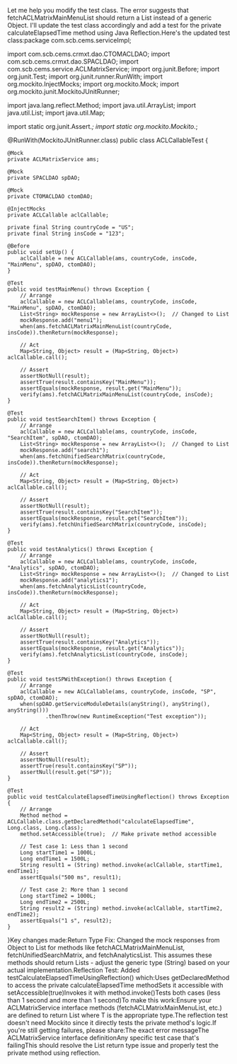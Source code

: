 Let me help you modify the test class. The error suggests that fetchACLMatrixMainMenuList should return a List instead of a generic Object. I'll update the test class accordingly and add a test for the private calculateElapsedTime method using Java Reflection.Here's the updated test class:package com.scb.cems.serviceImpl;

import com.scb.cems.crmxt.dao.CTOMACLDAO;
import com.scb.cems.crmxt.dao.SPACLDAO;
import com.scb.cems.service.ACLMatrixService;
import org.junit.Before;
import org.junit.Test;
import org.junit.runner.RunWith;
import org.mockito.InjectMocks;
import org.mockito.Mock;
import org.mockito.junit.MockitoJUnitRunner;

import java.lang.reflect.Method;
import java.util.ArrayList;
import java.util.List;
import java.util.Map;

import static org.junit.Assert.*;
import static org.mockito.Mockito.*;

@RunWith(MockitoJUnitRunner.class)
public class ACLCallableTest {

    @Mock
    private ACLMatrixService ams;

    @Mock
    private SPACLDAO spDAO;

    @Mock
    private CTOMACLDAO ctomDAO;

    @InjectMocks
    private ACLCallable aclCallable;

    private final String countryCode = "US";
    private final String insCode = "123";

    @Before
    public void setUp() {
        aclCallable = new ACLCallable(ams, countryCode, insCode, "MainMenu", spDAO, ctomDAO);
    }

    @Test
    public void testMainMenu() throws Exception {
        // Arrange
        aclCallable = new ACLCallable(ams, countryCode, insCode, "MainMenu", spDAO, ctomDAO);
        List<String> mockResponse = new ArrayList<>();  // Changed to List
        mockResponse.add("menu1");
        when(ams.fetchACLMatrixMainMenuList(countryCode, insCode)).thenReturn(mockResponse);

        // Act
        Map<String, Object> result = (Map<String, Object>) aclCallable.call();

        // Assert
        assertNotNull(result);
        assertTrue(result.containsKey("MainMenu"));
        assertEquals(mockResponse, result.get("MainMenu"));
        verify(ams).fetchACLMatrixMainMenuList(countryCode, insCode);
    }

    @Test
    public void testSearchItem() throws Exception {
        // Arrange
        aclCallable = new ACLCallable(ams, countryCode, insCode, "SearchItem", spDAO, ctomDAO);
        List<String> mockResponse = new ArrayList<>();  // Changed to List
        mockResponse.add("search1");
        when(ams.fetchUnifiedSearchMatrix(countryCode, insCode)).thenReturn(mockResponse);

        // Act
        Map<String, Object> result = (Map<String, Object>) aclCallable.call();

        // Assert
        assertNotNull(result);
        assertTrue(result.containsKey("SearchItem"));
        assertEquals(mockResponse, result.get("SearchItem"));
        verify(ams).fetchUnifiedSearchMatrix(countryCode, insCode);
    }

    @Test
    public void testAnalytics() throws Exception {
        // Arrange
        aclCallable = new ACLCallable(ams, countryCode, insCode, "Analytics", spDAO, ctomDAO);
        List<String> mockResponse = new ArrayList<>();  // Changed to List
        mockResponse.add("analytics1");
        when(ams.fetchAnalyticsList(countryCode, insCode)).thenReturn(mockResponse);

        // Act
        Map<String, Object> result = (Map<String, Object>) aclCallable.call();

        // Assert
        assertNotNull(result);
        assertTrue(result.containsKey("Analytics"));
        assertEquals(mockResponse, result.get("Analytics"));
        verify(ams).fetchAnalyticsList(countryCode, insCode);
    }

    @Test
    public void testSPWithException() throws Exception {
        // Arrange
        aclCallable = new ACLCallable(ams, countryCode, insCode, "SP", spDAO, ctomDAO);
        when(spDAO.getServiceModuleDetails(anyString(), anyString(), anyString()))
                .thenThrow(new RuntimeException("Test exception"));

        // Act
        Map<String, Object> result = (Map<String, Object>) aclCallable.call();

        // Assert
        assertNotNull(result);
        assertTrue(result.containsKey("SP"));
        assertNull(result.get("SP"));
    }

    @Test
    public void testCalculateElapsedTimeUsingReflection() throws Exception {
        // Arrange
        Method method = ACLCallable.class.getDeclaredMethod("calculateElapsedTime", Long.class, Long.class);
        method.setAccessible(true);  // Make private method accessible

        // Test case 1: Less than 1 second
        Long startTime1 = 1000L;
        Long endTime1 = 1500L;
        String result1 = (String) method.invoke(aclCallable, startTime1, endTime1);
        assertEquals("500 ms", result1);

        // Test case 2: More than 1 second
        Long startTime2 = 1000L;
        Long endTime2 = 2500L;
        String result2 = (String) method.invoke(aclCallable, startTime2, endTime2);
        assertEquals("1 s", result2);
    }
}Key changes made:Return Type Fix: Changed the mock responses from Object to List<String> for methods like fetchACLMatrixMainMenuList, fetchUnifiedSearchMatrix, and fetchAnalyticsList. This assumes these methods should return Lists - adjust the generic type (String) based on your actual implementation.Reflection Test: Added testCalculateElapsedTimeUsingReflection() which:Uses getDeclaredMethod to access the private calculateElapsedTime methodSets it accessible with setAccessible(true)Invokes it with method.invoke()Tests both cases (less than 1 second and more than 1 second)To make this work:Ensure your ACLMatrixService interface methods (fetchACLMatrixMainMenuList, etc.) are defined to return List<T> where T is the appropriate type.The reflection test doesn't need Mockito since it directly tests the private method's logic.If you're still getting failures, please share:The exact error messageThe ACLMatrixService interface definitionAny specific test case that's failingThis should resolve the List return type issue and properly test the private method using reflection.
